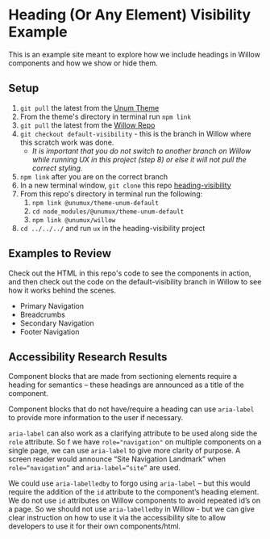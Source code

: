 # Heading (Or Any Element) Visibility Example

This is an example site meant to explore how we include headings in Willow components and how we show or hide them.

## Setup

1. `git pull` the latest from the [Unum Theme](https://github.com/unumux/theme-unum-default)
1. From the theme's directory in terminal run `npm link`
1. `git pull` the latest from the [Willow Repo](https://github.com/unumux/willow)
1. `git checkout default-visibility` - this is the branch in Willow where this scratch work was done.
    - _It is important that you do not switch to another branch on Willow while running UX in this project (step 8) or else it will not pull the correct styling._
1. `npm link` after you are on the correct branch
1. In a new terminal window, `git clone` this repo [heading-visibility](https://github.com/unumux/heading-visibility)
1. From this repo's directory in terminal run the following:
   1. `npm link @unumux/theme-unum-default`
   1. `cd node_modules/@unumux/theme-unum-default`
   1. `npm link @unumux/willow`
1. `cd ../../../` and run `ux` in the heading-visibility project

## Examples to Review

Check out the HTML in this repo's code to see the components in action, and then check out the code on the default-visibility branch in Willow to see how it works behind the scenes.

- Primary Navigation
- Breadcrumbs
- Secondary Navigation
- Footer Navigation

## Accessibility Research Results

Component blocks that are made from sectioning elements require a heading for semantics – these headings are announced as a title of the component.

Component blocks that do not have/require a heading can use `aria-label` to provide more information to the user if necessary.

`aria-label` can also work as a clarifying attribute to be used along side the `role` attribute. So f we have `role="navigation"` on multiple components on a single page, we can use `aria-label` to give more clarity of purpose.  A screen reader would announce “Site Navigation Landmark” when `role=“navigation”` and `aria-label=“site”` are used.

We could use `aria-labelledby` to forgo using `aria-label` – but this would require the addition of the `id` attribute to the component’s heading element.  We do not use `id` attributes on Willow components to avoid repeated id’s on a page.  So we should not use `aria-labelledby` in Willow - but we can give clear instruction on how to use it via the accessibility site to allow developers to use it for their own components/html.